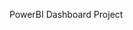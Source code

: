 PowerBI Dashboard Project
<!---
OmkarTaksale2001/OmkarTaksale2001 is a ✨ special ✨ repository because its `README.md` (this file) appears on your GitHub profile.
You can click the Preview link to take a look at your changes.
--->
